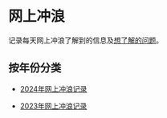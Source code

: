 # 网上冲浪

记录每天网上冲浪了解到的信息及[想了解的问题][1]。

## 按年份分类

- [2024年网上冲浪记录][3]
- [2023年网上冲浪记录][2]

  [3]: ./2024_surf.md
  [2]: ./2023_surf.md
  [1]: ./questions.md
